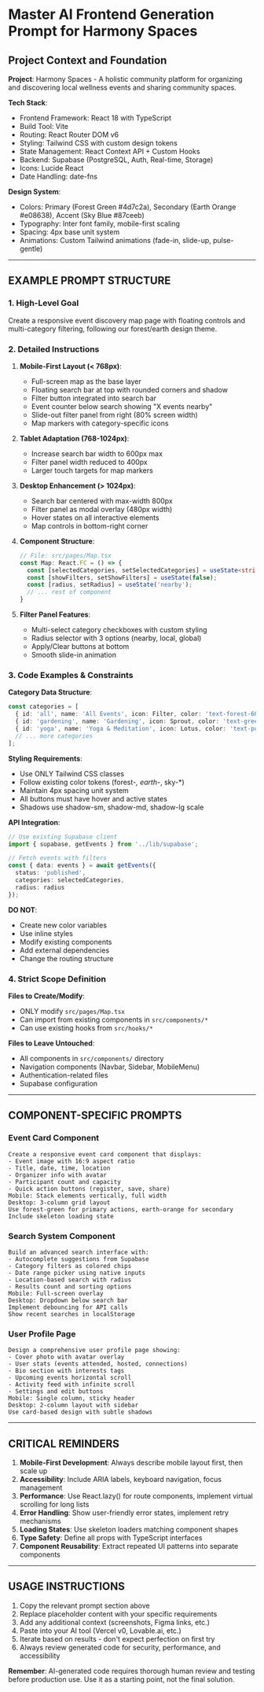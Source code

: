 # Master AI Frontend Generation Prompt for Harmony Spaces

## Project Context and Foundation

**Project**: Harmony Spaces - A holistic community platform for organizing and discovering local wellness events and sharing community spaces.

**Tech Stack**:
- Frontend Framework: React 18 with TypeScript
- Build Tool: Vite
- Routing: React Router DOM v6
- Styling: Tailwind CSS with custom design tokens
- State Management: React Context API + Custom Hooks
- Backend: Supabase (PostgreSQL, Auth, Real-time, Storage)
- Icons: Lucide React
- Date Handling: date-fns

**Design System**:
- Colors: Primary (Forest Green #4d7c2a), Secondary (Earth Orange #e08638), Accent (Sky Blue #87ceeb)
- Typography: Inter font family, mobile-first scaling
- Spacing: 4px base unit system
- Animations: Custom Tailwind animations (fade-in, slide-up, pulse-gentle)

---

## EXAMPLE PROMPT STRUCTURE

### 1. High-Level Goal
Create a responsive event discovery map page with floating controls and multi-category filtering, following our forest/earth design theme.

### 2. Detailed Instructions

1. **Mobile-First Layout (< 768px)**:
   - Full-screen map as the base layer
   - Floating search bar at top with rounded corners and shadow
   - Filter button integrated into search bar
   - Event counter below search showing "X events nearby"
   - Slide-out filter panel from right (80% screen width)
   - Map markers with category-specific icons

2. **Tablet Adaptation (768-1024px)**:
   - Increase search bar width to 600px max
   - Filter panel width reduced to 400px
   - Larger touch targets for map markers

3. **Desktop Enhancement (> 1024px)**:
   - Search bar centered with max-width 800px
   - Filter panel as modal overlay (480px width)
   - Hover states on all interactive elements
   - Map controls in bottom-right corner

4. **Component Structure**:
   ```typescript
   // File: src/pages/Map.tsx
   const Map: React.FC = () => {
     const [selectedCategories, setSelectedCategories] = useState<string[]>(['all']);
     const [showFilters, setShowFilters] = useState(false);
     const [radius, setRadius] = useState('nearby');
     // ... rest of component
   }
   ```

5. **Filter Panel Features**:
   - Multi-select category checkboxes with custom styling
   - Radius selector with 3 options (nearby, local, global)
   - Apply/Clear buttons at bottom
   - Smooth slide-in animation

### 3. Code Examples & Constraints

**Category Data Structure**:
```typescript
const categories = [
  { id: 'all', name: 'All Events', icon: Filter, color: 'text-forest-600' },
  { id: 'gardening', name: 'Gardening', icon: Sprout, color: 'text-green-600' },
  { id: 'yoga', name: 'Yoga & Meditation', icon: Lotus, color: 'text-purple-600' },
  // ... more categories
];
```

**Styling Requirements**:
- Use ONLY Tailwind CSS classes
- Follow existing color tokens (forest-*, earth-*, sky-*)
- Maintain 4px spacing unit system
- All buttons must have hover and active states
- Shadows use shadow-sm, shadow-md, shadow-lg scale

**API Integration**:
```typescript
// Use existing Supabase client
import { supabase, getEvents } from '../lib/supabase';

// Fetch events with filters
const { data: events } = await getEvents({ 
  status: 'published',
  categories: selectedCategories,
  radius: radius 
});
```

**DO NOT**:
- Create new color variables
- Use inline styles
- Modify existing components
- Add external dependencies
- Change the routing structure

### 4. Strict Scope Definition

**Files to Create/Modify**:
- ONLY modify `src/pages/Map.tsx`
- Can import from existing components in `src/components/*`
- Can use existing hooks from `src/hooks/*`

**Files to Leave Untouched**:
- All components in `src/components/` directory
- Navigation components (Navbar, Sidebar, MobileMenu)
- Authentication-related files
- Supabase configuration

---

## COMPONENT-SPECIFIC PROMPTS

### Event Card Component
```
Create a responsive event card component that displays:
- Event image with 16:9 aspect ratio
- Title, date, time, location
- Organizer info with avatar
- Participant count and capacity
- Quick action buttons (register, save, share)
Mobile: Stack elements vertically, full width
Desktop: 3-column grid layout
Use forest-green for primary actions, earth-orange for secondary
Include skeleton loading state
```

### Search System Component
```
Build an advanced search interface with:
- Autocomplete suggestions from Supabase
- Category filters as colored chips
- Date range picker using native inputs
- Location-based search with radius
- Results count and sorting options
Mobile: Full-screen overlay
Desktop: Dropdown below search bar
Implement debouncing for API calls
Show recent searches in localStorage
```

### User Profile Page
```
Design a comprehensive user profile page showing:
- Cover photo with avatar overlay
- User stats (events attended, hosted, connections)
- Bio section with interests tags
- Upcoming events horizontal scroll
- Activity feed with infinite scroll
- Settings and edit buttons
Mobile: Single column, sticky header
Desktop: 2-column layout with sidebar
Use card-based design with subtle shadows
```

---

## CRITICAL REMINDERS

1. **Mobile-First Development**: Always describe mobile layout first, then scale up
2. **Accessibility**: Include ARIA labels, keyboard navigation, focus management
3. **Performance**: Use React.lazy() for route components, implement virtual scrolling for long lists
4. **Error Handling**: Show user-friendly error states, implement retry mechanisms
5. **Loading States**: Use skeleton loaders matching component shapes
6. **Type Safety**: Define all props with TypeScript interfaces
7. **Component Reusability**: Extract repeated UI patterns into separate components

---

## USAGE INSTRUCTIONS

1. Copy the relevant prompt section above
2. Replace placeholder content with your specific requirements
3. Add any additional context (screenshots, Figma links, etc.)
4. Paste into your AI tool (Vercel v0, Lovable.ai, etc.)
5. Iterate based on results - don't expect perfection on first try
6. Always review generated code for security, performance, and accessibility

**Remember**: AI-generated code requires thorough human review and testing before production use. Use it as a starting point, not the final solution.